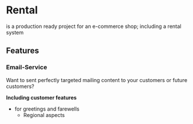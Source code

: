 # Rental
is a production ready project for an e-commerce shop; including a rental system



## Features

### Email-Service

Want to sent perfectly targeted mailing content to your customers or future customers?

**Including customer features**

- for greetings and farewells
	- Regional aspects
 
